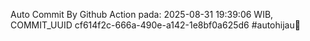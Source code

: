 Auto Commit By Github Action pada: 2025-08-31 19:39:06 WIB, COMMIT_UUID cf614f2c-666a-490e-a142-1e8bf0a625d6 #autohijau🗿
